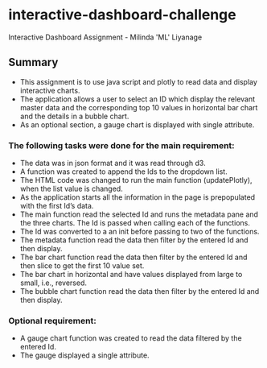 # interactive-dashboard-challenge
Interactive Dashboard Assignment - Milinda 'ML' Liyanage

## Summary

* This assignment is to use java script and plotly to read data and display interactive charts.
* The application allows a user to select an ID which display the relevant master data and the corresponding top 10 values in horizontal bar chart and the details in a bubble chart.
* As an optional section, a gauge chart is displayed with single attribute.

### The following tasks were done for the main requirement: 

* The data was in json format and it was read through d3.
* A function was created to append the Ids to the dropdown list.
* The HTML code was changed to run the main function (updatePlotly), when the list value is changed.
* As the application starts all the information in the page is prepopulated with the first Id’s data.  
* The main function read the selected Id and runs the metadata pane and the three charts. The Id is passed when calling each of the functions.
* The Id was converted to a an init before passing to two of the functions. 
* The metadata function read the data then filter by the entered Id and then display.
* The bar chart function read the data then filter by the entered Id and then slice to get the first 10 value set.
* The bar chart in horizontal and have values displayed from large to small, i.e., reversed.
* The bubble chart function read the data then filter by the entered Id and then display.

### Optional requirement:

* A gauge chart function was created to read the data filtered by the entered Id.
* The gauge displayed a single attribute.